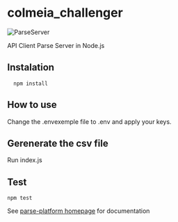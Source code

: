 # colmeia_challenger

![ParseServer](https://raw.githubusercontent.com/parse-community/parse-server/master/.github/parse-server-logo.png)


API Client Parse Server in Node.js


## Instalation

```
  npm install
```

## How to use

Change the .envexemple file  to .env and apply your keys.

## Gerenerate the csv file

Run index.js 

## Test

```
npm test
```



See [parse-platform homepage](https://parseplatform.org/) for documentation
